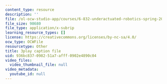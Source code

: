 ```yaml
---
content_type: resource
description: ''
file: /ol-ocw-studio-app/courses/6-832-underactuated-robotics-spring-2009/936bc837098251a7afff0902e4890c04_7nnFGxqRwNE.vtt
file_size: 98680
file_type: application/x-subrip
learning_resource_types: []
license: https://creativecommons.org/licenses/by-nc-sa/4.0/
ocw_type: OCWFile
resourcetype: Other
title: 3play caption file
uid: 936bc837-0982-51a7-afff-0902e4890c04
video_files:
  video_thumbnail_file: null
video_metadata:
  youtube_id: null
---
```

